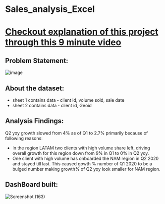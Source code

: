 # Sales_analysis_Excel
# [Checkout explanation of this project through this 9 minute video](https://www.linkedin.com/posts/activity-6895267613048397824-OPVd)
## Problem Statement:
![image](https://user-images.githubusercontent.com/92416952/152564627-1f27e724-a11c-4073-8513-dfd9633cc7a8.png)
## About the dataset:
- sheet 1 contains data - client id, volume sold, sale date
- sheet 2 contains data - client id, Geoid
## Analysis Findings:
Q2 yoy growth slowed from 4% as of Q1 to 2.7% primarily because of following reasons:
- In the region LATAM two clients with high volume share left, driving overall growth for this region down from 9% in Q1 to 0% in Q2 yoy.
- One client with high volume has onboarded the NAM region in Q2 2020 and stayed till last. This caused gowth % number of Q1 2020 to be a bulged number making growth% of Q2 yoy look smaller for NAM region.
## DashBoard built:
![Screenshot (163)](https://user-images.githubusercontent.com/92416952/152565598-939a62b5-4aed-4b7d-9dea-f1ea2a5ffb7e.png)


